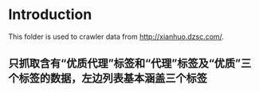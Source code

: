 # Introduction

This folder is used to crawler data from http://xianhuo.dzsc.com/.

## 只抓取含有“优质代理”标签和“代理”标签及“优质”三个标签的数据，左边列表基本涵盖三个标签
